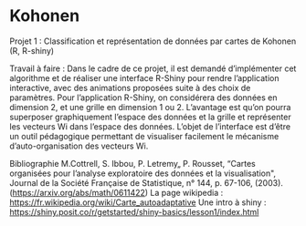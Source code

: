 # Kohonen
Projet 1 :
Classification et représentation de données par cartes de Kohonen (R, R-shiny)

Travail à faire : 
Dans le cadre de ce projet, il est demandé d’implémenter cet algorithme et de réaliser une
interface R-Shiny pour rendre l’application interactive, avec des animations proposées suite à
des choix de paramètres. Pour l’application R-Shiny, on considérera des données en dimension
2, et une grille en dimension 1 ou 2. L’avantage est qu’on pourra superposer graphiquement
l’espace des données et la grille et représenter les vecteurs Wi dans l’espace des données. L’objet
de l’interface est d’être un outil pédagogique permettant de visualiser facilement le mécanisme
d’auto-organisation des vecteurs Wi.


Bibliographie
M.Cottrell, S. Ibbou, P. Letremy„ P. Rousset, “Cartes organisées pour l’analyse exploratoire
des données et la visualisation", Journal de la Société Française de Statistique, n° 144, p. 67-106,
(2003). (https://arxiv.org/abs/math/0611422)
La page wikipedia : https://fr.wikipedia.org/wiki/Carte_autoadaptative
Une intro à shiny : https://shiny.posit.co/r/getstarted/shiny-basics/lesson1/index.html
